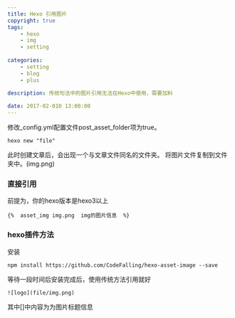 ```yaml
---
title: Hexo 引用图片 
copyright: true  
tags: 
    - hexo 
    - img 
    - setting  
    
categories: 
    - setting
    - blog
    - plus
    
description: 传统句法中的图片引用无法在Hexo中使用，需要加料

date: 2017-02-010 13:00:00
---
```



修改_config.yml配置文件post_asset_folder项为true。  

```
hexo new "file" 
```

此时创建文章后，会出现一个与文章文件同名的文件夹。
将图片文件复制到文件夹中。(img.png)  


<!-- more -->

### 直接引用
前提为，你的hexo版本是hexo3以上
```
{%  asset_img img.png  img的图片信息  %}
```

### hexo插件方法
安装
```
npm install https://github.com/CodeFalling/hexo-asset-image --save
```
等待一段时间后安装完成后，使用传统方法引用就好
```
![logo](file/img.png)
```
其中[]中内容为为图片标题信息